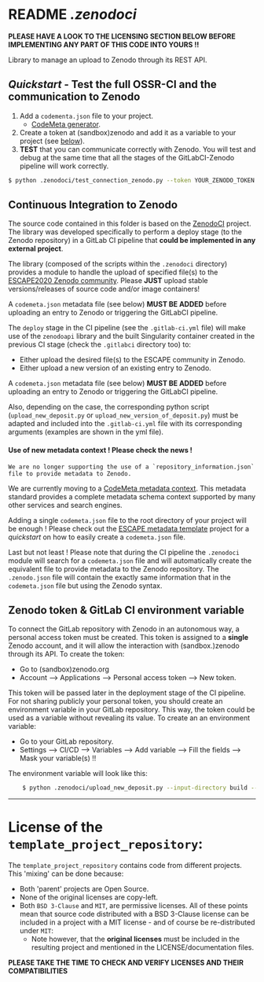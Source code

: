 # README _.zenodoci_

**PLEASE HAVE A LOOK TO THE LICENSING SECTION BELOW BEFORE IMPLEMENTING ANY PART OF THIS CODE INTO YOURS !!**


Library to manage an upload to Zenodo through its REST API.


## _Quickstart_ - Test the full OSSR-CI and the communication to Zenodo 

1. Add a `codementa.json` file to your project.
    - [CodeMeta generator](https://codemeta.github.io/codemeta-generator/).
2. Create a token at (sandbox)zenodo and add it as a variable to your project (see [below](#zenodo-token-gitlab-ci-environment-variable)).
3. **TEST** that you can communicate correctly with Zenodo. You will test and debug at the same time that all the 
stages of the GitLabCI-Zenodo pipeline will work correctly.
```bash
$ python .zenodoci/test_connection_zenodo.py --token YOUR_ZENODO_TOKEN --sandbox False
```

## Continuous Integration to Zenodo

The source code contained in this folder is based on the [ZenodoCI](https://gitlab.in2p3.fr/escape2020/wp3/zenodoci) 
project. The library was developed specifically to perform a deploy stage (to the Zenodo repository) in a GitLab CI 
pipeline that **could be implemented in any external project**. 
  

The library (composed of the scripts within the `.zenodoci` directory) provides a module to handle the upload of 
specified file(s) to the [ESCAPE2020 Zenodo community](https://zenodo.org/communities/escape2020/). Please **JUST** 
upload stable versions/releases of source code and/or image
 containers!
 
 
A `codemeta.json` metadata file (see below) **MUST BE ADDED** before uploading an entry to Zenodo or triggering the
 GitLabCI pipeline. 


The `deploy` stage in the CI pipeline (see the `.gitlab-ci.yml` file) will make use of the `zenodoapi` library and
 the built Singularity container created in the previous CI stage (check the `.gitlabci` directory too) to:
 - Either upload the desired file(s) to the ESCAPE community in Zenodo.
 - Either upload a new version of an existing entry to Zenodo.
 
A `codemeta.json` metadata file (see below) **MUST BE ADDED** before uploading an entry to Zenodo or triggering the GitLabCI pipeline. 
 
Also, depending on the case, the corresponding python script (`upload_new_deposit.py` or `upload_new_version_of_deposit.py`) 
must be adapted and included into the `.gitlab-ci.yml` file with its corresponding arguments (examples are shown in the yml file). 

#### **Use of new metadata context ! Please check the news !**

    We are no longer supporting the use of a `repository_information.json` file to provide metadata to Zenodo.

We are currently moving to a [CodeMeta metadata context](https://codemeta.github.io/).
 This metadata standard provides a complete metadata schema context supported by many other services and search engines.   

Adding a single `codemeta.json` file to the root directory of your project will be enough ! Please check out the
[ESCAPE metadata template](https://gitlab.in2p3.fr/escape2020/wp3/escape_metadata_template) project for a _quickstart_ on
how to easily create a `codemeta.json` file. 

Last but not least ! Please note that during the CI pipeline the `.zenodoci` module will search for a `codemeta.json` file
and will automatically create the equivalent file to provide metadata to the Zenodo repository. The `.zenodo.json` file
will contain the exactly same information that in the `codemeta.json` file but using the Zenodo syntax. 


## Zenodo token & GitLab CI environment variable

To connect the GitLab repository with Zenodo in an autonomous way, a personal access token must be created. This token 
is assigned to a **single** Zenodo account, and it will allow the interaction with
 (sandbox.)zenodo through its API. To create the token:
 - Go to (sandbox)zenodo.org
 - Account --> Applications --> Personal access token --> New token. 
 
This token will be passed later in the deployment stage of the CI pipeline. For not sharing publicly 
your personal token, you should create an environment variable in your GitLab repository. This way, the token could be
 used as a variable without revealing its value. To create an an environment variable:
  - Go to your GitLab repository.
  - Settings --> CI/CD --> Variables --> Add variable --> Fill the fields --> Mask your variable(s) !!

The environment variable will look like this:

```sh
    $ python .zenodoci/upload_new_deposit.py --input-directory build --token $ZENODO_TOKEN --sandbox False
```

-------------

# License of the `template_project_repository`:

The `template_project_repository` contains code from different projects. This 'mixing' can be done because:
 - Both 'parent' projects are Open Source.
 - None of the original licenses are copy-left.
 - Both `BSD 3-Clause` and `MIT`, are permissive licenses. All of these points mean that source code distributed with 
 a BSD 3-Clause license can be included in a project with a MIT license - and of course be re-distributed under `MIT`:
    - Note however, that the **original licenses** must be included in the resulting project and mentioned in the 
    LICENSE/documentation files.  
     
     
**PLEASE TAKE THE TIME TO CHECK AND VERIFY LICENSES AND THEIR COMPATIBILITIES** 
 